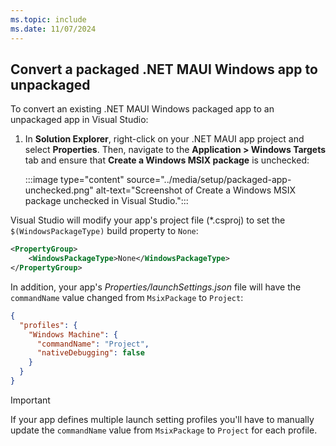 ```yaml
---
ms.topic: include
ms.date: 11/07/2024
---
```


## Convert a packaged .NET MAUI Windows app to unpackaged

To convert an existing .NET MAUI Windows packaged app to an unpackaged app in Visual Studio:

1. In **Solution Explorer**, right-click on your .NET MAUI app project and select **Properties**. Then, navigate to the **Application > Windows Targets** tab and ensure that **Create a Windows MSIX package** is unchecked:

    :::image type="content" source="../media/setup/packaged-app-unchecked.png" alt-text="Screenshot of Create a Windows MSIX package unchecked in Visual Studio.":::

Visual Studio will modify your app's project file (*.csproj) to set the `$(WindowsPackageType)` build property to `None`:

```xml
<PropertyGroup>
    <WindowsPackageType>None</WindowsPackageType>
</PropertyGroup>
```

In addition, your app's *Properties/launchSettings.json* file will have the `commandName` value changed from `MsixPackage` to `Project`:

```json
{
  "profiles": {
    "Windows Machine": {
      "commandName": "Project",
      "nativeDebugging": false
    }
  }
}
```

> [!IMPORTANT]
> If your app defines multiple launch setting profiles you'll have to manually update the `commandName` value from `MsixPackage` to `Project` for each profile.
